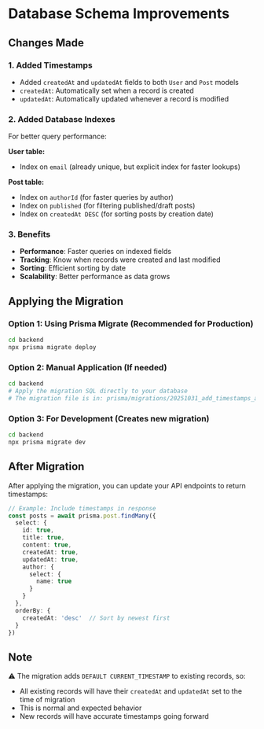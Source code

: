 # Database Schema Improvements

## Changes Made

### 1. Added Timestamps
- Added `createdAt` and `updatedAt` fields to both `User` and `Post` models
- `createdAt`: Automatically set when a record is created
- `updatedAt`: Automatically updated whenever a record is modified

### 2. Added Database Indexes
For better query performance:

**User table:**
- Index on `email` (already unique, but explicit index for faster lookups)

**Post table:**
- Index on `authorId` (for faster queries by author)
- Index on `published` (for filtering published/draft posts)
- Index on `createdAt DESC` (for sorting posts by creation date)

### 3. Benefits
- **Performance**: Faster queries on indexed fields
- **Tracking**: Know when records were created and last modified
- **Sorting**: Efficient sorting by date
- **Scalability**: Better performance as data grows

## Applying the Migration

### Option 1: Using Prisma Migrate (Recommended for Production)
```bash
cd backend
npx prisma migrate deploy
```

### Option 2: Manual Application (If needed)
```bash
cd backend
# Apply the migration SQL directly to your database
# The migration file is in: prisma/migrations/20251031_add_timestamps_and_indexes/migration.sql
```

### Option 3: For Development (Creates new migration)
```bash
cd backend
npx prisma migrate dev
```

## After Migration

After applying the migration, you can update your API endpoints to return timestamps:

```typescript
// Example: Include timestamps in response
const posts = await prisma.post.findMany({
  select: {
    id: true,
    title: true,
    content: true,
    createdAt: true,
    updatedAt: true,
    author: {
      select: {
        name: true
      }
    }
  },
  orderBy: {
    createdAt: 'desc'  // Sort by newest first
  }
})
```

## Note

⚠️ The migration adds `DEFAULT CURRENT_TIMESTAMP` to existing records, so:
- All existing records will have their `createdAt` and `updatedAt` set to the time of migration
- This is normal and expected behavior
- New records will have accurate timestamps going forward
